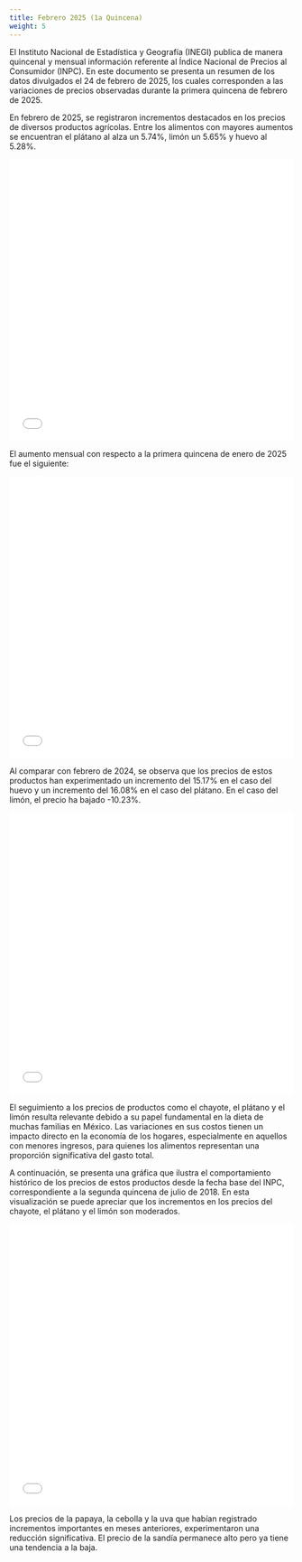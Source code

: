 ```yaml
---
title: Febrero 2025 (1a Quincena)
weight: 5
---
```


El Instituto Nacional de Estadística y Geografía (INEGI) publica de manera quincenal y mensual información referente al Índice Nacional de Precios al Consumidor (INPC). En este documento se presenta un resumen de los datos divulgados el 24 de febrero de 2025, los cuales corresponden a las variaciones de precios observadas durante la primera quincena de febrero de 2025.

En febrero de 2025, se registraron incrementos destacados en los precios de diversos productos agrícolas. Entre los alimentos con mayores aumentos se encuentran el plátano al alza un 5.74%, limón un 5.65% y huevo al 5.28%. 

<iframe src="/treemap_inpc_quincenal_feb24.html" width="100%" height="500" style="border:none;"></iframe>

El aumento mensual con respecto a la primera quincena de enero de 2025 fue el siguiente:

<iframe src="/treemap_inpc_mensual_feb24.html" width="100%" height="500" style="border:none;"></iframe>

Al comparar con febrero de 2024, se observa que los precios de estos productos han experimentado un incremento del 15.17% en el caso del huevo y un incremento del 16.08% en el caso del plátano. En el caso del limón, el precio ha bajado -10.23%.

<iframe src="/treemap_inpc_anual_feb24.html" width="100%" height="500" style="border:none;"></iframe>

El seguimiento a los precios de productos como el chayote, el plátano y el limón resulta relevante debido a su papel fundamental en la dieta de muchas familias en México. Las variaciones en sus costos tienen un impacto directo en la economía de los hogares, especialmente en aquellos con menores ingresos, para quienes los alimentos representan una proporción significativa del gasto total.

A continuación, se presenta una gráfica que ilustra el comportamiento histórico de los precios de estos productos desde la fecha base del INPC, correspondiente a la segunda quincena de julio de 2018. En esta visualización se puede apreciar que los incrementos en los precios del chayote, el plátano y el limón son moderados.

<iframe src="/linesfeb_24_2025.html" width="100%" height="500" style="border:none;"></iframe>

Los precios de la papaya, la cebolla y la uva que habían registrado incrementos importantes en meses anteriores, experimentaron una reducción significativa. El precio de la sandía permanece alto pero ya tiene una tendencia a la baja. 